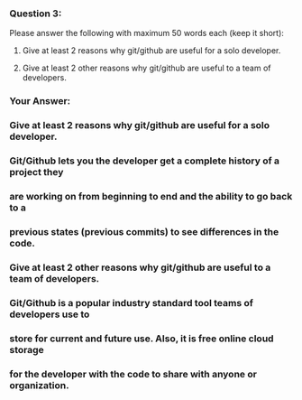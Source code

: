 ### Question 3:

Please answer the following with maximum 50 words each (keep it short):

1. Give at least 2 reasons why git/github are useful for a solo developer.

1. Give at least 2 other reasons why git/github are useful to a team of developers.

### Your Answer:
### Give at least 2 reasons why git/github are useful for a solo developer. 
### Git/Github lets you the developer get a complete history of a project they 
### are working on from beginning to end and the ability to go back to a 
### previous states (previous commits) to see differences in the code.


### Give at least 2 other reasons why git/github are useful to a team of developers.
### Git/Github is a popular industry standard tool teams of developers use to 
### store for current and future use. Also, it is free online cloud storage 
### for the developer with the code to share with anyone or organization. 


